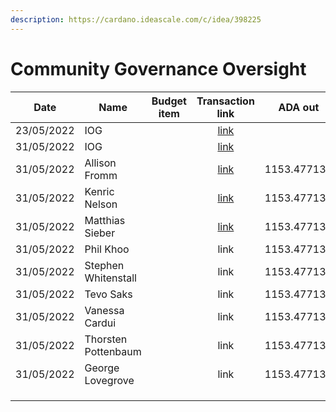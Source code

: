```yaml
---
description: https://cardano.ideascale.com/c/idea/398225
---
```


# Community Governance Oversight

<table><thead><tr><th>Date</th><th>Name</th><th data-type="select">Budget item</th><th align="center">Transaction link</th><th align="center">ADA out</th><th align="center">ADA in</th><th align="center">Balance</th></tr></thead><tbody><tr><td>23/05/2022</td><td>IOG</td><td></td><td align="center"><a href="https://raw.githubusercontent.com/treasuryguild/treasury-v3/main/Transactions/Community-Governance-Oversight/Fund8/Community-Governance-Oversight/Incoming/1653986112620-IOG.json">link</a></td><td align="center"></td><td align="center">1</td><td align="center">1</td></tr><tr><td>31/05/2022</td><td>IOG</td><td></td><td align="center"><a href="https://raw.githubusercontent.com/treasuryguild/treasury-v3/main/Transactions/Community-Governance-Oversight/Fund8/Community-Governance-Oversight/Incoming/1654020260525-IOG.json">link</a></td><td align="center"></td><td align="center">10854.430380</td><td align="center">10855.430380</td></tr><tr><td>31/05/2022</td><td>Allison Fromm</td><td></td><td align="center"><a href="https://raw.githubusercontent.com/treasuryguild/treasury-v3/main/Transactions/Community-Governance-Oversight/Fund8/Community-Governance-Oversight/Meetings/1654024199416-Allison-Fromm.json">link</a></td><td align="center">1153.477137</td><td align="center"></td><td align="center">9701.953243</td></tr><tr><td>31/05/2022</td><td>Kenric Nelson</td><td></td><td align="center"><a href="https://raw.githubusercontent.com/treasuryguild/treasury-v3/main/Transactions/Community-Governance-Oversight/Fund8/Community-Governance-Oversight/Meetings/1654024905813-Kenric-Nelson.json">link</a></td><td align="center">1153.477137</td><td align="center"></td><td align="center">8548.476106</td></tr><tr><td>31/05/2022</td><td>Matthias Sieber</td><td></td><td align="center"><a href="https://raw.githubusercontent.com/treasuryguild/treasury-v3/main/Transactions/Community-Governance-Oversight/Fund8/Community-Governance-Oversight/Meetings/1654025211393-Matthias-Sieber.json">link</a></td><td align="center">1153.477137</td><td align="center"></td><td align="center">7394.998881</td></tr><tr><td>31/05/2022</td><td>Phil Khoo</td><td></td><td align="center">link</td><td align="center">1153.477137</td><td align="center"></td><td align="center"></td></tr><tr><td>31/05/2022</td><td>Stephen Whitenstall</td><td></td><td align="center">link</td><td align="center">1153.477137</td><td align="center"></td><td align="center"></td></tr><tr><td>31/05/2022</td><td>Tevo Saks</td><td></td><td align="center">link</td><td align="center">1153.477137</td><td align="center"></td><td align="center"></td></tr><tr><td>31/05/2022</td><td>Vanessa Cardui</td><td></td><td align="center">link</td><td align="center">1153.477137</td><td align="center"></td><td align="center"></td></tr><tr><td>31/05/2022</td><td>Thorsten Pottenbaum</td><td></td><td align="center">link</td><td align="center">1153.477137</td><td align="center"></td><td align="center"></td></tr><tr><td>31/05/2022</td><td>George Lovegrove</td><td></td><td align="center">link</td><td align="center">1153.477137</td><td align="center"></td><td align="center"></td></tr><tr><td></td><td></td><td></td><td align="center"></td><td align="center"></td><td align="center"></td><td align="center"></td></tr><tr><td></td><td></td><td></td><td align="center"></td><td align="center"></td><td align="center"></td><td align="center"></td></tr><tr><td></td><td></td><td></td><td align="center"></td><td align="center"></td><td align="center"></td><td align="center"></td></tr></tbody></table>
